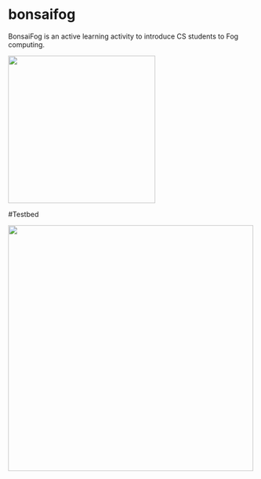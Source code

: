 # bonsaifog
BonsaiFog is an active learning activity to introduce CS students to Fog computing.

<img src="https://github.com/di-unipi-socc/bonsaifog/img/bonsai.png" width="300">

#Testbed

<img src="https://github.com/di-unipi-socc/bonsaifog/img/testbed.png" width="500">